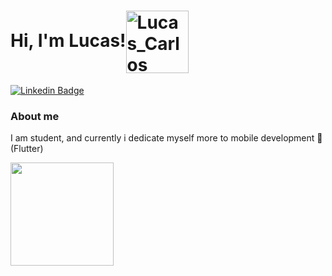 # Hi, I'm Lucas!<img align="center" src="https://i.ibb.co/FsdhDNz/Emoji.png" alt="Lucas_Carlos" height="100" width="100" />

[![Linkedin Badge](https://img.shields.io/badge/-LinkedIn-blue?style=flat-square&logo=Linkedin&logoColor=white&link=https://www.linkedin.com/in/luccjov/)](https://www.linkedin.com/in/luccjov/)


### About me
I am student, and currently i dedicate myself more to mobile development 📱 (Flutter)


<p align="center">
  <a href="https://github.com/anuraghazra/github-readme-stats">
    <img
      align="left"
      height="165"
      src="https://github-readme-stats.vercel.app/api?username=lucascarlosj&count_private=true&show_icons=true&custom_title=Github%20Status&hide=issues&theme=radical"
    />
  </a>
</p>



